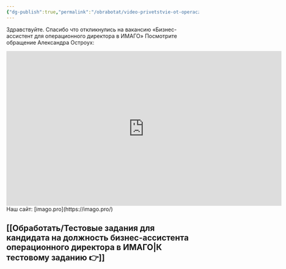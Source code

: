 ```yaml
---
{"dg-publish":true,"permalink":"/obrabotat/video-privetstvie-ot-operaczionnogo-direktora-dlya-assistenta/"}
---
```




Здравствуйте.
Спасибо что откликнулись на вакансию «Бизнес-ассистент для операционного директора в ИМАГО»
Посмотрите обращение Александра Остроух:

<iframe width="720" height="405" src="https://rutube.ru/play/embed/3f47ff5f3641adc46c2017a3bcb46583/?p=9DtXyJVUFjGxFdD61JDzXw" frameBorder="0" allow="clipboard-write; autoplay" webkitAllowFullScreen mozallowfullscreen allowFullScreen></iframe>
Наш сайт: [imago.pro](https://imago.pro/)


## [[Обработать/Тестовые задания для кандидата на должность бизнес-ассистента операционного директора в ИМАГО\|К тестовому заданию 👉]]
